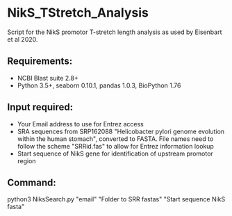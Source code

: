 # NikS_TStretch_Analysis

Script for the NikS promotor T-stretch length analysis as used by Eisenbart et al 2020.

## Requirements:
- NCBI Blast suite 2.8+
- Python 3.5+, seaborn 0.10.1, pandas 1.0.3, BioPython 1.76


## Input required:
- Your Email address to use for Entrez access
- SRA sequences from SRP162088 "Helicobacter pylori genome evolution within the human stomach", converted to FASTA. File names need to follow the scheme "SRRid.fas" to allow for Entrez information lookup
- Start sequence of NikS gene for identification of upstream promotor region



## Command:

python3 NiksSearch.py "email" "Folder to SRR fastas" "Start sequence NikS fasta"
